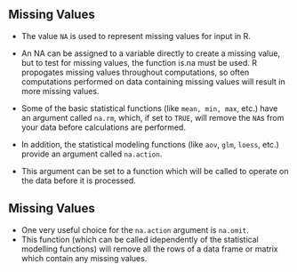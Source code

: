 
## Missing Values
- The value `NA` is used to represent missing values for input in R.
- An NA can be assigned to a variable directly
to create a missing value, but to test for missing values, the function is.na must be used.
R propogates missing values throughout computations, so often computations performed on data containing
missing values will result in more missing values. 
- Some of the basic statistical functions (like `mean,
min, max`, etc.) have an argument called `na.rm`, which, if set to `TRUE`, will remove the `NA`s from your data
before calculations are performed. 


- In addition, the statistical modeling functions (like `aov`, `glm`, `loess`,
etc.) provide an argument called `na.action`. 
- This argument can be set to a function which will be called to
operate on the data before it is processed. 

## Missing Values 
- One very useful choice for the `na.action` argument is `na.omit`.
- This function (which can be called idependently of the statistical modelling functions) will remove all the
rows of a data frame or matrix which contain any missing values.
